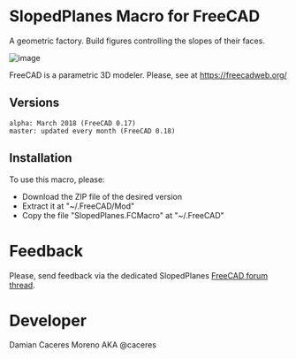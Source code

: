 # SlopedPlanes Macro for FreeCAD
A geometric factory. Build figures controlling the slopes of their faces.

![image](https://user-images.githubusercontent.com/4140247/32797459-d40a6dd0-c93f-11e7-8773-a89312c10626.png)

FreeCAD is a parametric 3D modeler. Please, see at https://freecadweb.org/

## Versions

    alpha: March 2018 (FreeCAD 0.17)
    master: updated every month (FreeCAD 0.18)

## Installation
To use this macro, please:

* Download the ZIP file of the desired version 
* Extract it at "~/.FreeCAD/Mod"
* Copy the file "SlopedPlanes.FCMacro" at "~/.FreeCAD"

# Feedback
Please, send feedback via the dedicated SlopedPlanes [FreeCAD forum thread](https://forum.freecadweb.org/viewtopic.php?f=24&t=25337). 

# Developer
Damian Caceres Moreno AKA @caceres 
